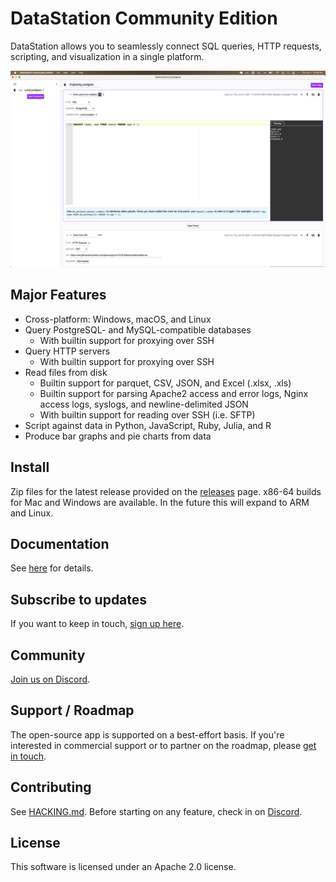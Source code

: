 # DataStation Community Edition

DataStation allows you to seamlessly connect SQL queries, HTTP requests,
scripting, and visualization in a single platform.

![A screenshot of app.datastation.multiprocess.io](./screenshot.png)

## Major Features

* Cross-platform: Windows, macOS, and Linux
* Query PostgreSQL- and MySQL-compatible databases
  * With builtin support for proxying over SSH
* Query HTTP servers
  * With builtin support for proxying over SSH
* Read files from disk
  * Builtin support for parquet, CSV, JSON, and Excel (.xlsx, .xls)
  * Builtin support for parsing Apache2 access and error logs, Nginx access logs, syslogs, and newline-delimited JSON
  * With builtin support for reading over SSH (i.e. SFTP)
* Script against data in Python, JavaScript, Ruby, Julia, and R
* Produce bar graphs and pie charts from data

## Install

Zip files for the latest release provided on the
[releases](https://github.com/multiprocessio/datastation/releases)
page. x86-64 builds for Mac and Windows are available. In the future
this will expand to ARM and Linux.

## Documentation

See [here](https://datastation.multiprocess.io/docs/) for details.

## Subscribe to updates

If you want to keep in touch, [sign up
here](https://forms.gle/wH5fdxrxXwZHoNxk8).

## Community

[Join us on Discord](https://discord.gg/f2wQBc4bXX).

## Support / Roadmap

The open-source app is supported on a best-effort basis. If you're
interested in commercial support or to partner on the roadmap, please
[get in touch](mailto:phil@multiprocess.io).

## Contributing

See [HACKING.md](HACKING.md). Before starting on any feature, check in
on [Discord](https://discord.gg/f2wQBc4bXX).

## License

This software is licensed under an Apache 2.0 license.
